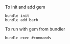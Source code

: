 To init and add gem
```
bundle init
bundle add barb
```

To run with gem from bundler
```
bundle exec #commands
```


